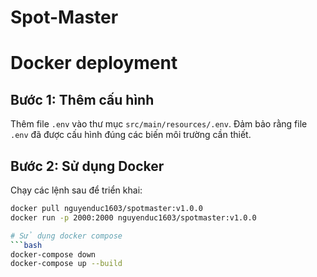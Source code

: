 # Spot-Master

# Docker deployment

## Bước 1: Thêm cấu hình
Thêm file `.env` vào thư mục `src/main/resources/.env`. Đảm bảo rằng file `.env` đã được cấu hình đúng các biến môi trường cần thiết.

## Bước 2: Sử dụng Docker

Chạy các lệnh sau để triển khai:

```bash
docker pull nguyenduc1603/spotmaster:v1.0.0
docker run -p 2000:2000 nguyenduc1603/spotmaster:v1.0.0

# Sử dụng docker compose
```bash
docker-compose down
docker-compose up --build

